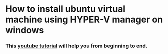 # How to install ubuntu virtual machine using HYPER-V manager on windows

### This [youtube tutorial](https://www.youtube.com/watch?v=k_G4Mb-M9Fc&t=528s) will help you from beginning to end. 